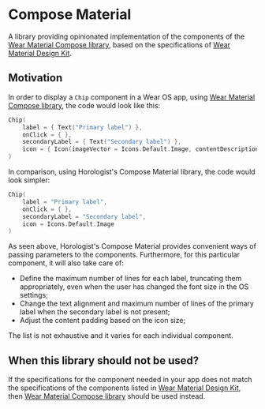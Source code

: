 # Compose Material

A library providing opinionated implementation of the components of
the [Wear Material Compose library][1], based on the specifications of
[Wear Material Design Kit][2].

## Motivation

In order to display a `Chip` component in a Wear OS app, using [Wear Material Compose library][1],
the code would look like this:

```kotlin
Chip(
    label = { Text("Primary label") },
    onClick = { },
    secondaryLabel = { Text("Secondary label") },
    icon = { Icon(imageVector = Icons.Default.Image, contentDescription = null) }
)
```

In comparison, using Horologist's Compose Material library, the code would look simpler:

```kotlin
Chip(
    label = "Primary label",
    onClick = { },
    secondaryLabel = "Secondary label",
    icon = Icons.Default.Image
)
```

As seen above, Horologist's Compose Material provides convenient ways of passing parameters to the
components. Furthermore, for this particular component, it will also take care of:

- Define the maximum number of lines for each label, truncating them appropriately, even when the
  user has changed the font size in the OS settings;
- Change the text alignment and maximum number of lines of the primary label when the secondary
  label is not present;
- Adjust the content padding based on the icon size;

The list is not exhaustive and it varies for each individual component.

## When this library should not be used?

If the specifications for the component needed in your app does not match the specifications of the
components listed in [Wear Material Design Kit][2], then [Wear Material Compose library][1] should
be used instead.

[1]: https://developer.android.com/jetpack/androidx/releases/wear-compose

[2]: https://developer.android.com/design/ui/wear/guides/foundations/download
